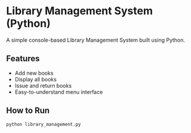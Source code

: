 # Library Management System (Python)

A simple console-based Library Management System built using Python.

## Features

- Add new books
- Display all books
- Issue and return books
- Easy-to-understand menu interface

## How to Run

```bash
python library_management.py
```
